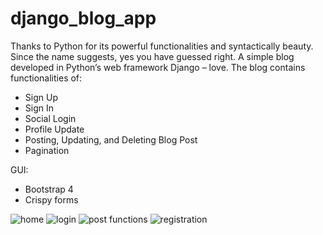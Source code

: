 # django_blog_app
 
Thanks to Python for its powerful functionalities and syntactically beauty. Since the name suggests, yes you have guessed right. A simple blog developed in Python’s web framework Django – love. 
The blog contains functionalities of:
-	Sign Up 
-	Sign In
- Social Login
-	Profile Update
-	Posting, Updating, and Deleting Blog Post 
- Pagination

GUI:
-	Bootstrap 4
-	Crispy forms 

![home](https://user-images.githubusercontent.com/25535346/63490693-b45fe000-c4ce-11e9-8b8e-200809986034.png)
![login](https://user-images.githubusercontent.com/25535346/63490694-b4f87680-c4ce-11e9-9a5b-21e7f6ff588c.png)
![post functions](https://user-images.githubusercontent.com/25535346/63490697-b629a380-c4ce-11e9-86c9-d8b98868f47f.png)
![registration](https://user-images.githubusercontent.com/25535346/63490702-b7f36700-c4ce-11e9-9ce1-26fefc5c3d7b.png)

